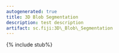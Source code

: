 ```yaml
---
autogenerated: true
title: 3D Blob Segmentation
description: test description
artifact: sc.fiji:3D\_Blob\_Segmentation
---
```


{% include stub%}

